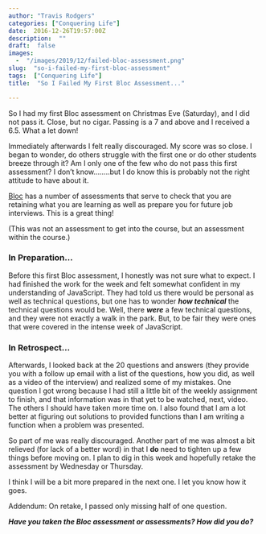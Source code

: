 ```yaml
---
author: "Travis Rodgers"
categories: ["Conquering Life"]
date:  2016-12-26T19:57:00Z
description:  ""
draft:  false
images: 
  -  "/images/2019/12/failed-bloc-assessment.png"
slug:  "so-i-failed-my-first-bloc-assessment"
tags:  ["Conquering Life"]
title:  "So I Failed My First Bloc Assessment..."

---
```



<p>So I had my first Bloc assessment on Christmas Eve (Saturday), and I did not pass it. Close, but no cigar. Passing is a 7 and above and I received a 6.5. What a let down!</p>
<p>Immediately afterwards I felt really discouraged. My score was so close. I began to wonder, do others struggle with the first one or do other students breeze through it? Am I only one of the few who do not pass this first assessment? I don&#8217;t know&#8230;&#8230;..but I do know this is probably not the right attitude to have about it.</p>
<p><a href="http://bloc.io" target="_blank" rel="noopener">Bloc</a> has a number of assessments that serve to check that you are retaining what you are learning as well as prepare you for future job interviews. This is a great thing!</p>
<p>(This was not an assessment to get into the course, but an assessment within the course.)</p>
<h3>In Preparation&#8230;</h3>
<p>Before this first Bloc assessment, I honestly was not sure what to expect. I had finished the work for the week and felt somewhat confident in my understanding of JavaScript. They had told us there would be personal as well as technical questions, but one has to wonder <b><i>how technical</i></b> the technical questions would be. Well, there <i><b>were</b></i> a few technical questions, and they were not exactly a walk in the park. But, to be fair they were ones that were covered in the intense week of JavaScript.</p>
<h3>In Retrospect&#8230;</h3>
<p>Afterwards, I looked back at the 20 questions and answers (they provide you with a follow up email with a list of the questions, how you did, as well as a video of the interview) and realized some of my mistakes. One question I got wrong because I had still a little bit of the weekly assignment to finish, and that information was in that yet to be watched, next, video. The others I should have taken more time on. I also found that I am a lot better at figuring out solutions to provided functions than I am writing a function when a problem was presented.</p>
<p>So part of me was really discouraged. Another part of me was almost a bit relieved (for lack of a better word) in that I <b>do</b> need to tighten up a few things before moving on. I plan to dig in this week and hopefully retake the assessment by Wednesday or Thursday.</p>
<p>I think I will be a bit more prepared in the next one. I let you know how it goes.</p>
<p>Addendum: On retake, I passed only missing half of one question.</p>
<p><strong><em>Have you taken the Bloc assessment or assessments? How did you do?</em></strong></p>
<p>&nbsp;</p>



